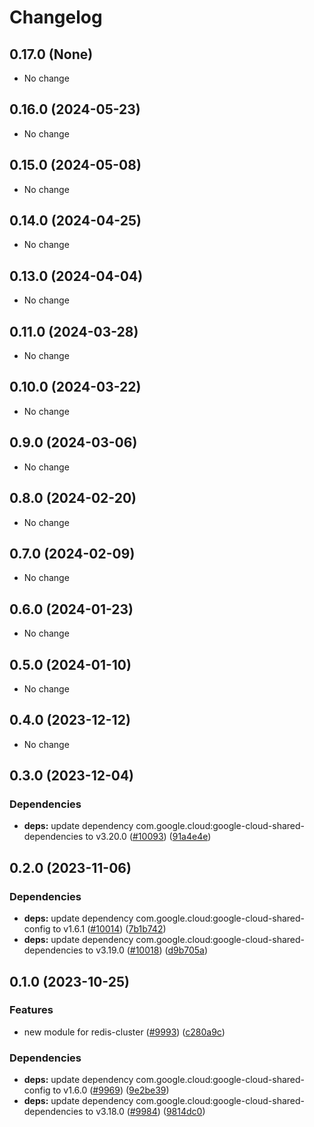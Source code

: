 # Changelog

## 0.17.0 (None)

* No change


## 0.16.0 (2024-05-23)

* No change


## 0.15.0 (2024-05-08)

* No change


## 0.14.0 (2024-04-25)

* No change


## 0.13.0 (2024-04-04)

* No change


## 0.11.0 (2024-03-28)

* No change


## 0.10.0 (2024-03-22)

* No change


## 0.9.0 (2024-03-06)

* No change


## 0.8.0 (2024-02-20)

* No change


## 0.7.0 (2024-02-09)

* No change


## 0.6.0 (2024-01-23)

* No change


## 0.5.0 (2024-01-10)

* No change


## 0.4.0 (2023-12-12)

* No change


## 0.3.0 (2023-12-04)

### Dependencies

* **deps:** update dependency com.google.cloud:google-cloud-shared-dependencies to v3.20.0 ([#10093](https://github.com/googleapis/google-cloud-java/issues/10093)) ([91a4e4e](https://github.com/googleapis/google-cloud-java/commit/91a4e4e20252f667b8fc6bda0d9ceaf947348274))


## 0.2.0 (2023-11-06)

### Dependencies

* **deps:** update dependency com.google.cloud:google-cloud-shared-config to v1.6.1 ([#10014](https://github.com/googleapis/google-cloud-java/issues/10014)) ([7b1b742](https://github.com/googleapis/google-cloud-java/commit/7b1b742dab21139398032549fb03e127b1a03841))
* **deps:** update dependency com.google.cloud:google-cloud-shared-dependencies to v3.19.0 ([#10018](https://github.com/googleapis/google-cloud-java/issues/10018)) ([d9b705a](https://github.com/googleapis/google-cloud-java/commit/d9b705aaed8ea4447c7a02d5c54300f8909a30b1))


## 0.1.0 (2023-10-25)

### Features

* new module for redis-cluster ([#9993](https://github.com/googleapis/google-cloud-java/issues/9993)) ([c280a9c](https://github.com/googleapis/google-cloud-java/commit/c280a9cf2c26e45dfabb60d45318fe40cd67a88a))

### Dependencies

* **deps:** update dependency com.google.cloud:google-cloud-shared-config to v1.6.0 ([#9969](https://github.com/googleapis/google-cloud-java/issues/9969)) ([9e2be39](https://github.com/googleapis/google-cloud-java/commit/9e2be39c5b2d7764421325f65a6d0d06351fcda5))
* **deps:** update dependency com.google.cloud:google-cloud-shared-dependencies to v3.18.0 ([#9984](https://github.com/googleapis/google-cloud-java/issues/9984)) ([9814dc0](https://github.com/googleapis/google-cloud-java/commit/9814dc092ad7edb7b1b21f87fa48d76a2423d731))
